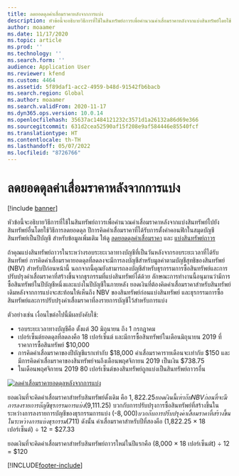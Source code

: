 ```yaml
---
title: ลดยอดดุลค่าเสื่อมราคาหลังจากการแบ่ง
description: หัวข้อนี้จะอธิบายวิธีการที่ใช้ในสินทรัพย์ถาวรเพื่อคำนวณค่าเสื่อมราคาหลังจากแบ่งสินทรัพย์โดยใช้วิธีการลดยอดดุล
author: moaamer
ms.date: 11/17/2020
ms.topic: article
ms.prod: ''
ms.technology: ''
ms.search.form: ''
audience: Application User
ms.reviewer: kfend
ms.custom: 4464
ms.assetid: 5f89daf1-acc2-4959-b48d-91542fb6bacb
ms.search.region: Global
ms.author: moaamer
ms.search.validFrom: 2020-11-17
ms.dyn365.ops.version: 10.0.14
ms.openlocfilehash: 35637ac1484121232c3571d1a26132a86d69e366
ms.sourcegitcommit: 631d2cea52590af15f208e9af584446e85540fcf
ms.translationtype: HT
ms.contentlocale: th-TH
ms.lasthandoff: 05/07/2022
ms.locfileid: "8726766"
---
```

# <a name="reduce-balance-depreciation-after-a-split"></a>ลดยอดดุลค่าเสื่อมราคาหลังจากการแบ่ง

[!include [banner](../includes/banner.md)]

หัวข้อนี้จะอธิบายวิธีการที่ใช้ในสินทรัพย์ถาวรเพื่อคำนวณค่าเสื่อมราคาหลังจากแบ่งสินทรัพย์ไปยังสินทรัพย์อื่นโดยใช้วิธีการลดยอดดุล ปีการคิดค่าเสื่อมราคาที่ได้รับการตั้งค่าคอนฟิกในสมุดบัญชีสินทรัพย์เป็นปีบัญชี สำหรับข้อมูลเพิ่มเติม ให้ดู [ลดยอดดุลค่าเสื่อมราคา](reduce-balance-depreciation.md) และ [แบ่งสินทรัพย์ถาวร](tasks/split-fixed-asset.md)

ถ้าคุณแบ่งสินทรัพย์ถาวรในระหว่างรอบระยะเวลาทางบัญชีที่เป็นวันหลังจากรอบระยะเวลาที่ได้รับสินทรัพย์ การคิดค่าเสื่อมราคายอดดุลที่ลดลงจะมีการลงบัญชีสำหรับมูลค่าตามบัญชีสุทธิของสินทรัพย์ (NBV) สำหรับปีก่อนหน้านี้ นอกจากนี้คุณยังสามารถลงบัญชีสำหรับธุรกรรมการซื้อสินทรัพย์และการปรับปรุงค่าเสื่อมราคาที่สร้างขึ้นจากธุรกรรมที่แบ่งสินทรัพย์ได้ด้วย ลักษณะการทำงานนี้อนุมานว่ามีการซื้อสินทรัพย์ในปีบัญชีหนึ่งและแบ่งในปีบัญชีในภายหลัง ยอดเงินที่ต้องคิดค่าเสื่อมราคาสำหรับสินทรัพย์เดิมหลังจากการแบ่งจะสะท้อนให้เห็นถึง NBV ของสินทรัพย์ก่อนแบ่งสินทรัพย์ และธุรกรรมการซื้อสินทรัพย์และการปรับปรุงค่าเสื่อมราคาที่ลงรายการบัญชีไว้สำหรับการแบ่ง

ตัวอย่างเช่น เงื่อนไขต่อไปนี้มีผลบังคับใช้:

- รอบระยะเวลาทางบัญชีคือ ตั้งแต่ 30 มิถุนายน ถึง 1 กรกฎาคม
- เปอร์เซ็นต์ยอดดุลที่ลดลงคือ 18 เปอร์เซ็นต์ และมีการซื้อสินทรัพย์ในเดือนมิถุนายน 2019 ที่ราคาการซื้อสินทรัพย์ $10,000
- การคิดค่าเสื่อมราคาของปีบัญชีแรกเท่ากับ $18,000 ค่าเสื่อมราคารายเดือนจะเท่ากับ $150 และมีการคิดค่าเสื่อมราคาของสินทรัพย์จนถึงเดือนพฤศจิกายน 2019 เป็นเงิน $738.75
- ในเดือนพฤศจิกายน 2019 80 เปอร์เซ็นต์ของสินทรัพย์ถูกแบ่งเป็นสินทรัพย์ถาวรอื่น

[![ลดค่าเสื่อมราคายอดดุลหลังจากการแบ่ง](./media/reduce-balance-depreciation-after-split.png)](./media/reduce-balance-depreciation-after-split.png)

ยอดเงินที่จะคิดค่าเสื่อมราคาสำหรับสินทรัพย์ดั้งเดิม คือ $1,822.25 ยอดเงินนี้เท่ากับ NBV ก่อนที่จะมีการลงรายการบัญชีธุรกรรมการแบ่ง ($9,111.25) บวกกับการปรับปรุงการซื้อสินทรัพย์ที่สร้างขึ้นในระหว่างการลงรายการบัญชีของธุรกรรมการแบ่ง (-$8,000) บวกกับการปรับปรุงค่าเสื่อมราคาที่สร้างขึ้นในระหว่างการแบ่งธุรกรรม ($711) ดังนั้น ค่าเสื่อมราคาสำหรับปีที่สองคือ (1,822.25 × 18 เปอร์เซ็นต์) ÷ 12 = $27.33

ยอดเงินที่จะคิดค่าเสื่อมราคาสำหรับสินทรัพย์ถาวรใหม่ในปีแรกคือ (8,000 × 18 เปอร์เซ็นต์t) ÷ 12 = $120


[!INCLUDE[footer-include](../../includes/footer-banner.md)]
